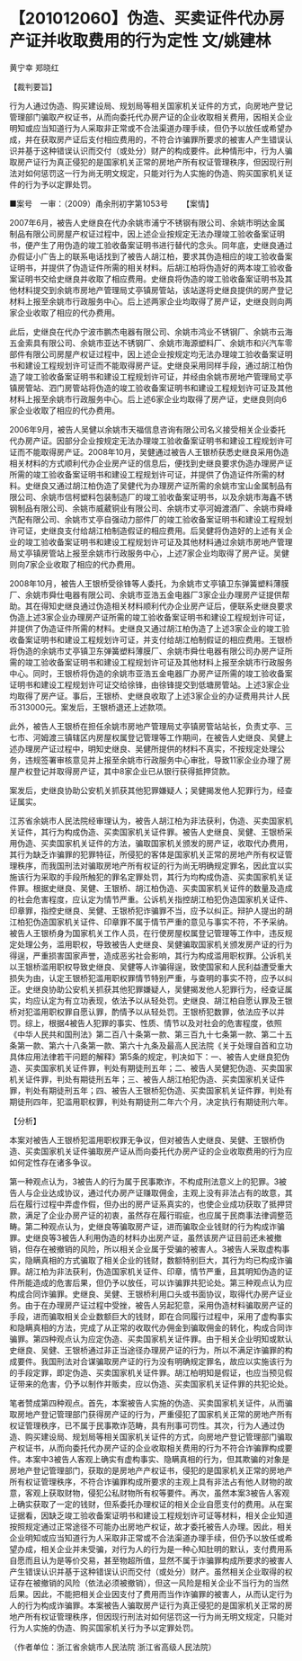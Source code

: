 # 【201012060】伪造、买卖证件代办房产证并收取费用的行为定性 文/姚建林

黄宁幸 郑晓红

【裁判要旨】

行为人通过伪造、购买建设局、规划局等相关国家机关证件的方式，向房地产登记管理部门骗取产权证书，从而向委托代办房产证的企业收取相关费用，因相关企业明知或应当知道行为人采取非正常或不合法渠道办理手续，但仍予以放任或希望办成，并在获取房产证后支付相应费用的，不符合诈骗罪所要求的被害人产生错误认识并基于这种错误认识而交付（或处分）财产的构成要件。此种情形中，行为人骗取房产证行为真正侵犯的是国家机关正常的房地产所有权证管理秩序，但因现行刑法对如何惩罚这一行为尚无明文规定，只能对行为人实施的伪造、购买国家机关证件的行为予以定罪处罚。

■案号　一审：（2009）甬余刑初字第1053号 　　【案情】

2007年6月，被告人史继良在代办余姚市浦宁不锈钢有限公司、余姚市明达金属制品有限公司房屋产权证过程中，因上述企业按规定无法办理竣工验收备案证明书，便产生了用伪造的竣工验收备案证明书进行替代的念头。同年底，史继良通过办假证小广告上的联系电话找到了被告人胡江柏，要求其伪造相应的竣工验收备案证明书，并提供了伪造证件所需的相关材料。后胡江柏将伪造好的两本竣工验收备案证明书交给史继良并收取了相应费用。史继良将伪造的竣工验收备案证明书及其他材料提交到余姚市房地产管理局丈亭镇房管站，该站遂将史继良提供的房产登记材料上报至余姚市行政服务中心。后上述两家企业均取得了房产证，史继良则向两家企业收取了相应的代办费用。

此后，史继良在代办宁波市鹏杰电器有限公司、余姚市鸿业不锈钢厂、余姚市云海五金索具有限公司、余姚市亚达不锈钢厂、余姚市海源塑料厂、余姚市和兴汽车零部件有限公司房屋产权证过程中，因上述企业按规定均无法办理竣工验收备案证明书和建设工程规划许可证而不能取得房产证。史继良采用同样手段，通过胡江柏伪造了竣工验收备案证明书和建设工程规划许可证，并经由余姚市房地产管理局丈亭镇房管站、泗门房管站将伪造的竣工验收备案证明书和建设工程规划许可证及其他材料上报至余姚市行政服务中心。后上述6家企业均取得了房产证，史继良则向6家企业收取了相应的代办费用。

2006年9月，被告人吴健以余姚市天福信息咨询有限公司名义接受相关企业委托代办房产证。因部分企业按规定无法办理竣工验收备案证明书和建设工程规划许可证而不能取得房产证。2008年10月，吴健通过被告人王银桥获悉史继良采用伪造相关材料的方式顺利代办企业房产证的信息后，便找到史继良要求伪造办理房产证所需的竣工验收备案证明书和建设工程规划许可证，并提供了伪造证件所需的材料。史继良又通过胡江柏伪造了吴健代为办理房产证所需的余姚市宝山金属制品有限公司、余姚市信柯塑料包装制造厂的竣工验收备案证明书，以及余姚市海鑫不锈钢制品有限公司、余姚市威葳铜业有限公司、余姚市丈亭河姆渡酒厂、余姚市舜峰汽配有限公司、余姚市丈亭自强动力部件厂的竣工验收备案证明书和建设工程规划许可证，史继良支付给胡江柏制造假证的相应费用。后吴健将伪造好的上述有关企业的竣工验收备案证明书和建设工程规划许可证及其他材料通过余姚市房地产管理局丈亭镇房管站上报至余姚市行政服务中心，上述7家企业均取得了房产证。吴健则向7家企业收取了相应的代办费用。

2008年10月，被告人王银桥受徐锋等人委托，为余姚市丈亭镇卫东弹簧塑料薄膜厂、余姚市舜仕电器有限公司、余姚市亚浩五金电器厂3家企业办理房产证提供帮助。其在得知史继良通过伪造相关材料顺利代办企业房产证后，便联系史继良要求伪造上述3家企业办理房产证所需的竣工验收备案证明书和建设工程规划许可证，并提供了伪造证件所需的材料。史继良又通过胡江柏伪造了上述3家企业的竣工验收备案证明书和建设工程规划许可证，并支付给胡江柏制假证的相应费用。王银桥将伪造的余姚市丈亭镇卫东弹簧塑料薄膜厂、余姚市舜仕电器有限公司办房产证所需的竣工验收备案证明书和建设工程规划许可证及其他材料上报至余姚市行政服务中心。同时，王银桥将伪造的余姚市亚浩五金电器厂办房产证所需的竣工验收备案证明书和建设工程规划许可证交给徐锋，由徐锋提交到低塘房管站。上述3家企业均取得了房产证。事后，王银桥、史继良收取了上述3家企业的办证费用共计人民币313000元。案发后，王银桥退还上述款项。

此外，被告人王银桥在担任余姚市房地产管理局丈亭镇房管站站长，负责丈亭、三七市、河姆渡三镇辖区内房屋权属登记管理等工作期间，在被告人史继良、吴健上述办理房产证过程中，明知史继良、吴健所提供的材料不真实，不按规定处理公务，违规签署审核意见并上报至余姚市行政服务中心审批，导致11家企业办理了房屋产权登记并取得房产证，其中8家企业已从银行获得抵押贷款。

案发后，史继良协助公安机关抓获其他犯罪嫌疑人；吴健揭发他人犯罪行为，经查证属实。

江苏省余姚市人民法院经审理认为，被告人胡江柏为非法获利，伪造、买卖国家机关证件，其行为构成伪造、买卖国家机关证件罪。被告人史继良、吴健、王银桥采用伪造、买卖国家机关证件的方法，骗取国家机关颁发的房产证，收取代办费用，其行为缺乏诈骗罪的犯罪特征，所侵犯的客体是国家机关正常的房地产所有权证管理秩序，而我国刑法对骗取房地产所有权证的行为尚无明确规定罪名，因此宜以实施该行为采取的手段所触犯的罪名定罪处罚，其行为均构成伪造、买卖国家机关证件罪。根据史继良、吴健、王银桥、胡江柏伪造、买卖国家机关证件的数量及造成的社会危害程度，应认定为情节严重。公诉机关指控胡江柏犯伪造国家机关证件、印章罪，指控史继良、吴健、王银桥犯诈骗罪不当，应予以纠正。辩护人提出的胡江柏犯伪造国家机关证件、印章罪不属于情节严重的意见与事实不符，不予采纳。被告人王银桥身为国家机关工作人员，在行使房屋权属登记管理等工作中，违反规定处理公务，滥用职权，导致被告人史继良、吴健骗取国家机关颁发房产证的行为得逞，严重损害国家声誉，造成恶劣社会影响，其行为构成滥用职权罪。公诉机关以王银桥滥用职权导致史继良、吴健等人诈骗得逞，致使国家和人民利益遭受重大损失为由，认定王银桥犯滥用职权罪情节特别严重，与查明的事实不符，应予以纠正。史继良协助公安机关抓获其他犯罪嫌疑人，吴健揭发他人犯罪行为，经查证属实，均应认定为有立功表现，依法予以从轻处罚。史继良、胡江柏自愿认罪及王银桥对犯滥用职权罪自愿认罪，酌情予以从轻处罚。王银桥犯数罪，依法应予以并罚。综上，根据4被告人犯罪的事实、性质、情节以及对社会的危害程度，依照《中华人民共和国刑法》第二百八十条第一款、第三百九十七条第一款、第二十五条第一款、第六十八条第一款、第六十九条及最高人民法院《关于处理自首和立功具体应用法律若干问题的解释》第5条的规定，判决如下：一、被告人史继良犯伪造、买卖国家机关证件罪，判处有期徒刑五年；二、被告人吴健犯伪造、买卖国家机关证件罪，判处有期徒刑五年；三、被告人胡江柏犯伪造、买卖国家机关证件罪，判处有期徒刑五年；四、被告人王银桥犯伪造、买卖国家机关证件罪，判处有期徒刑四年，犯滥用职权罪，判处有期徒刑二年六个月，决定执行有期徒刑六年。

【分析】

本案对被告人王银桥犯滥用职权罪无争议，但对被告人史继良、吴健、王银桥伪造、买卖国家机关证件骗取房产证从而向委托代办房产证的企业收取费用的行为应如何定性存在诸多争议。

第一种观点认为，3被告人的行为属于民事欺诈，不构成刑法意义上的犯罪。3被告人与企业达成协议，通过代办房产证赚取佣金，主观上没有非法占有的故意，其后在履行过程中弄虚作假，但办出的房产证系真实的，也使企业成功获取了抵押贷款，满足了企业办房产证的初衷，虽然存在履行瑕疵，也应属于民商事法律调整范畴。第二种观点认为，史继良等骗取房产证，进而骗取企业钱财的行为构成诈骗罪。史继良等3被告人利用伪造的材料办出房产证，虽然该房产证目前还未被撤销，但存在被撤销的风险，所以相关企业属于受骗的被害人。3被告人采取虚构事实，隐瞒真相的方式骗取了相关企业的钱财，数额特别巨大，其行为均已构成诈骗罪。胡江柏为非法获利，伪造国家机关证件、印章，情节严重，且其明知伪造的证件所能造成的危害后果，但仍予以放任，可以诈骗罪共犯论处。第三种观点认为应构成合同诈骗罪。史继良、吴健、王银桥利用口头或书面协议，取得代办房产证业务。由于在办理房产证过程中受挫，被告人另起犯意，采用伪造材料骗取房产证的手段，进而骗取相关企业数额巨大的钱财，即在合同履行过程中，采用了虚构事实和隐瞒真相的方法，完成了从正常的收取代办佣金到骗取佣金的转化，构成合同诈骗罪。第四种观点认为应定伪造、买卖国家机关证件罪。由于相关企业明知或默认史继良、吴健、王银桥通过非正当途径办理房产证的行为，所以不满足诈骗罪的构成要件。我国刑法对合谋骗取房产证的行为没有明确规定罪名，故应以实施该行为的手段定罪，即定伪造、买卖国家机关证件罪。胡江柏明知是假证，也应当预见假证带来的危害，仍予以制作并贩卖，应以伪造、买卖国家机关证件罪的共犯论处。

笔者赞成第四种观点。首先，本案被告人实施的伪造、买卖国家机关证件，从而骗取房地产登记管理部门获得房产证的行为，严重侵犯了国家机关正常的房地产所有权证管理秩序，已不属于民事欺诈范畴，具有刑事可罚性。其次，行为人通过伪造、购买建设局、规划局等相关国家机关证件的方式，向房地产登记管理部门骗取产权证书，从而向委托代办房产证的企业收取相关费用的行为不符合诈骗罪构成要件。本案中3被告人客观上确实有虚构事实、隐瞒真相的行为，但其欺骗的对象是房地产登记管理部门，获取的是房地产产权证书，侵犯的是国家机关正常的房地产所有权证管理秩序，不符合诈骗罪构成所要求的主观上具有非法占有他人财物的故意，客观上获取财物，侵犯公私财物所有权等要件。再次，虽然本案3被告人客观上确实获取了一定的钱财，但系委托办理权证的相关企业自愿支付的费用。从在案证据看，因缺乏竣工验收备案证明书和建设工程规划许可证等材料，相关企业知道按照规定通过正常途径不可能办出房地产权证，故才委托被告人办理。因此，相关企业明知或应当知道行为人采取非正常或不合法渠道办理手续，但仍予以放任或希望办成，相关企业并未受骗，对行为人的行为是一种心知肚明的默认，支付费用系自愿而且认为是等价交易，甚至物超所值，显然不属于诈骗罪构成所要求的被害人产生错误认识并基于这种错误认识而交付（或处分）财产。虽然相关企业取得的权证存在被撤销的风险（依法必须被撤销），但这一风险是相关企业不当行为的当然后果。因此，不能把相关企业因支付了费用而当作诈骗罪的被害人，从而认定行为人的行为构成诈骗罪。本案被告人骗取房产证行为真正侵犯的是国家机关正常的房地产所有权证管理秩序，但因现行刑法对如何惩罚这一行为尚无明文规定，只能对行为人实施的伪造、购买国家机关行为予以定罪处罚。

（作者单位：浙江省余姚市人民法院 浙江省高级人民法院）